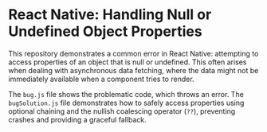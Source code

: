 # React Native: Handling Null or Undefined Object Properties

This repository demonstrates a common error in React Native: attempting to access properties of an object that is null or undefined. This often arises when dealing with asynchronous data fetching, where the data might not be immediately available when a component tries to render.

The `bug.js` file shows the problematic code, which throws an error. The `bugSolution.js` file demonstrates how to safely access properties using optional chaining and the nullish coalescing operator (`??`), preventing crashes and providing a graceful fallback.